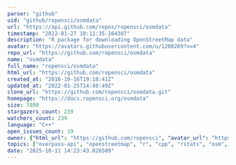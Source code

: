 ```yaml
---
parser: "github"
uid: "github/ropensci/osmdata"
url: "https://api.github.com/repos/ropensci/osmdata"
timestamp: "2022-01-27 10:11:35.164307"
description: "R package for downloading OpenStreetMap data"
avatar: "https://avatars.githubusercontent.com/u/1200269?v=4"
repo_url: "https://github.com/ropensci/osmdata"
name: "osmdata"
full_name: "ropensci/osmdata"
html_url: "https://github.com/ropensci/osmdata"
created_at: "2016-10-16T19:18:41Z"
updated_at: "2022-01-25T14:48:49Z"
clone_url: "https://github.com/ropensci/osmdata.git"
homepage: "https://docs.ropensci.org/osmdata"
size: 7890
stargazers_count: 239
watchers_count: 239
language: "C++"
open_issues_count: 19
owner: {"html_url": "https://github.com/ropensci", "avatar_url": "https://avatars.githubusercontent.com/u/1200269?v=4", "login": "ropensci", "type": "Organization"}
topics: ["overpass-api", "openstreetmap", "r", "cpp", "rstats", "osm", "osm-data", "r-package", "peer-reviewed", "open0street0map", "OSM", "overpass0API", "geospatial"]
date: "2025-10-11 14:23:43.026589"
---
```

